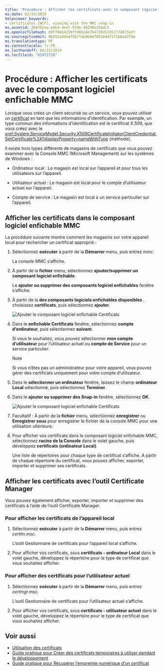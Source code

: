 ```yaml
---
title: 'Procédure : Afficher les certificats avec le composant logiciel enfichable MMC'
ms.date: 02/25/2019
helpviewer_keywords:
- certificates [WCF], viewing with the MMC snap-in
ms.assetid: 2b8782aa-ebb4-4ee7-974b-90299e356dc5
ms.openlocfilehash: 69f79b64250ff46524e7b4720d13351774875a3f
ms.sourcegitcommit: 9b552addadfb57fab0b9e7852ed4f1f1b8a42f8e
ms.translationtype: MT
ms.contentlocale: fr-FR
ms.lasthandoff: 04/23/2019
ms.locfileid: "61972718"
---
```

# <a name="how-to-view-certificates-with-the-mmc-snap-in"></a>Procédure : Afficher les certificats avec le composant logiciel enfichable MMC
Lorsque vous créez un client sécurisé ou un service, vous pouvez utiliser un [certificat](working-with-certificates.md) en tant que les informations d’identification. Par exemple, un type commun des informations d’identification est le certificat X.509, que vous créez avec le <xref:System.ServiceModel.Security.X509CertificateInitiatorClientCredential.SetCertificate%2A?displayProperty=nameWithType> (méthode). 

Il existe trois types différents de magasins de certificats que vous pouvez examiner avec la Console MMC (Microsoft Management) sur les systèmes de Windows :

- Ordinateur local : Le magasin est local sur l’appareil et pour tous les utilisateurs sur l’appareil.

- Utilisateur actuel : Le magasin est local pour le compte d’utilisateur actuel sur l’appareil.

- Compte de service : Le magasin est local à un service particulier sur l’appareil.

## <a name="view-certificates-in-the-mmc-snap-in"></a>Afficher les certificats dans le composant logiciel enfichable MMC 

La procédure suivante montre comment les magasins sur votre appareil local pour rechercher un certificat approprié : 
  
1. Sélectionnez **exécuter** à partir de la **Démarrer** menu, puis entrez *mmc*. 

    La console MMC s’affiche. 
  
2. À partir de la **fichier** menu, sélectionnez **ajouter/supprimer un composant logiciel enfichable**. 
    
    Le **ajouter ou supprimer des composants logiciel enfichables** fenêtre s’affiche.
  
3. À partir de la **des composants logiciels enfichables disponibles** , choisissez **certificats**, puis sélectionnez **ajouter**.  

    ![Ajouter le composant logiciel enfichable Certificats](./media/mmc-add-certificate-snap-in.png)
  
4. Dans le **enfichable Certificats** fenêtre, sélectionnez **compte d’ordinateur**, puis sélectionnez **suivant**. 
  
    Si vous le souhaitez, vous pouvez sélectionner **mon compte d’utilisateur** pour l’utilisateur actuel ou **compte de Service** pour un service particulier. 

    > [!NOTE]
    > Si vous n’êtes pas un administrateur pour votre appareil, vous pouvez gérer des certificats uniquement pour votre compte d’utilisateur.
  
5. Dans le **sélectionner un ordinateur** fenêtre, laissez le champ **ordinateur Local** sélectionné, puis sélectionnez **Terminer**.  
  
6. Dans le **ajouter ou supprimer des Snap-in** fenêtre, sélectionnez **OK**.  
  
    ![Ajouter le composant logiciel enfichable Certificats](./media/mmc-certificate-snap-in-selected.png)

7. Facultatif : À partir de la **fichier** menu, sélectionnez **enregistrer** ou **Enregistrer sous** pour enregistrer le fichier de la console MMC pour une utilisation ultérieure.  

8. Pour afficher vos certificats dans le composant logiciel enfichable MMC, sélectionnez **racine de la Console** dans le volet gauche, puis développez **certificats (ordinateur Local)**.

    Une liste de répertoires pour chaque type de certificat s’affiche. À partir de chaque répertoire du certificat, vous pouvez afficher, exporter, importer et supprimer ses certificats.

## <a name="view-certificates-with-the-certificate-manager-tool"></a>Afficher les certificats avec l’outil Certificate Manager

Vous pouvez également afficher, exporter, importer et supprimer des certificats à l’aide de l’outil Certificate Manager.

### <a name="to-view-certificates-for-the-local-device"></a>Pour afficher les certificats de l’appareil local

1. Sélectionnez **exécuter** à partir de la **Démarrer** menu, puis entrez *certlm.msc*. 

    L’outil Gestionnaire de certificats pour l’appareil local s’affiche. 
  
2. Pour afficher vos certificats, sous **certificats - ordinateur Local** dans le volet gauche, développez le répertoire pour le type de certificat que vous souhaitez afficher.

### <a name="to-view-certificates-for-the-current-user"></a>Pour afficher des certificats pour l’utilisateur actuel

1. Sélectionnez **exécuter** à partir de la **Démarrer** menu, puis entrez *certmgr.msc*. 

    L’outil Gestionnaire de certificats pour l’utilisateur actuel s’affiche. 
  
2. Pour afficher vos certificats, sous **certificats - utilisateur actuel** dans le volet gauche, développez le répertoire pour le type de certificat que vous souhaitez afficher.

## <a name="see-also"></a>Voir aussi

- [Utilisation des certificats](working-with-certificates.md)
- [Guide pratique pour Créer des certificats temporaires à utiliser pendant le développement](how-to-create-temporary-certificates-for-use-during-development.md)
- [Guide pratique pour Récupérer l’empreinte numérique d’un certificat](how-to-retrieve-the-thumbprint-of-a-certificate.md)
